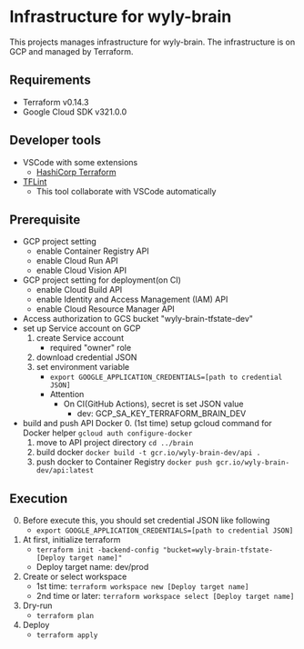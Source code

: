 # Infrastructure for wyly-brain

This projects manages infrastructure for wyly-brain.
The infrastructure is on GCP and managed by Terraform.

## Requirements

- Terraform v0.14.3
- Google Cloud SDK v321.0.0

## Developer tools

- VSCode with some extensions
  - [HashiCorp Terraform](https://marketplace.visualstudio.com/items?itemName=mauve.terraform)
- [TFLint](https://github.com/terraform-linters/tflint)
  - This tool collaborate with VSCode automatically

## Prerequisite

- GCP project setting
  - enable Container Registry API
  - enable Cloud Run API
  - enable Cloud Vision API
- GCP project setting for deployment(on CI)
  - enable Cloud Build API
  - enable Identity and Access Management (IAM) API
  - enable Cloud Resource Manager API
- Access authorization to GCS bucket "wyly-brain-tfstate-dev"
- set up Service account on GCP
  1. create Service account
     - required "owner" role
  2. download credential JSON
  3. set environment variable
     - `export GOOGLE_APPLICATION_CREDENTIALS=[path to credential JSON]`
     - Attention
       - On CI(GitHub Actions), secret is set JSON value
         - dev: GCP_SA_KEY_TERRAFORM_BRAIN_DEV
- build and push API Docker
  0. (1st time) setup gcloud command for Docker helper
    `gcloud auth configure-docker`
  1. move to API project directory
    `cd ../brain`
  2. build docker
    `docker build -t gcr.io/wyly-brain-dev/api .`
  3. push docker to Container Registry
    `docker push gcr.io/wyly-brain-dev/api:latest`

## Execution

0. Before execute this, you should set credential JSON like following
   - `export GOOGLE_APPLICATION_CREDENTIALS=[path to credential JSON]`
1. At first, initialize terraform
   - `terraform init -backend-config "bucket=wyly-brain-tfstate-[Deploy target name]"`
   - Deploy target name: dev/prod
2. Create or select workspace
   - 1st time: `terraform workspace new [Deploy target name]`
   - 2nd time or later: `terraform workspace select [Deploy target name]`
3. Dry-run
   - `terraform plan`
4. Deploy
   - `terraform apply`
